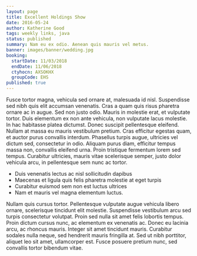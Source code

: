 ```yaml
---
layout: page
title: Excellent Holdings Show
date: 2016-05-24
author: Katherine Good
tags: weekly links, java
status: published
summary: Nam eu ex odio. Aenean quis mauris vel metus.
banner: images/banner/wedding.jpg
booking:
  startDate: 11/03/2018
  endDate: 11/06/2018
  ctyhocn: AXSOKHX
  groupCode: EHS
published: true
---
```

Fusce tortor magna, vehicula sed ornare at, malesuada id nisl. Suspendisse sed nibh quis elit accumsan venenatis. Cras a quam quis risus pharetra ornare ac in augue. Sed non justo odio. Mauris in molestie erat, et vulputate tortor. Duis elementum ex non ante vehicula, non vulputate lacus molestie. In hac habitasse platea dictumst. Donec suscipit pellentesque eleifend. Nullam at massa eu mauris vestibulum pretium. Cras efficitur egestas quam, et auctor purus convallis interdum. Phasellus turpis augue, ultricies vel dictum sed, consectetur in odio. Aliquam purus diam, efficitur tempus massa non, convallis eleifend urna. Proin tristique fermentum lorem sed tempus. Curabitur ultricies, mauris vitae scelerisque semper, justo dolor vehicula arcu, in pellentesque sem nunc ac tortor.

* Duis venenatis lectus ac nisl sollicitudin dapibus
* Maecenas et ligula quis felis pharetra molestie at eget turpis
* Curabitur euismod sem non est luctus ultrices
* Nam et mauris vel magna elementum luctus.

Nullam quis cursus tortor. Pellentesque vulputate augue vehicula libero ornare, scelerisque tincidunt elit molestie. Suspendisse vestibulum arcu sed turpis consectetur volutpat. Proin sed nulla sit amet felis lobortis tempus. Proin dictum cursus nunc, ac elementum ex venenatis ac. Donec eu lacinia arcu, ac rhoncus mauris. Integer sit amet tincidunt mauris. Curabitur sodales nulla neque, sed hendrerit mauris fringilla at. Sed ut nibh porttitor, aliquet leo sit amet, ullamcorper est. Fusce posuere pretium nunc, sed convallis tortor bibendum vitae.
